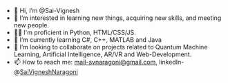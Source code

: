 - 👋 Hi, I’m @Sai-Vignesh
- 👀 I’m interested in learning new things, acquiring new skills, and meeting new people.
- 🧑‍💻 I'm proficient in Python, HTML/CSS/JS.
- 🌱 I’m currently learning C#, C++, MATLAB and Java
- 💞️ I’m looking to collaborate on projects related to Quantum Machine Learning, Artificial Intelligence, AR/VR and Web-Development.
- 📫 How to reach me: mail-svnaragoni@gmail.com, linkedIn-@[SaiVigneshNaragoni](https://www.linkedin.com/in/saivigneshn)

<!---
Sai-Vignesh/Sai-Vignesh is a ✨ special ✨ repository because its `README.md` (this file) appears on your GitHub profile.
You can click the Preview link to take a look at your changes.
--->
